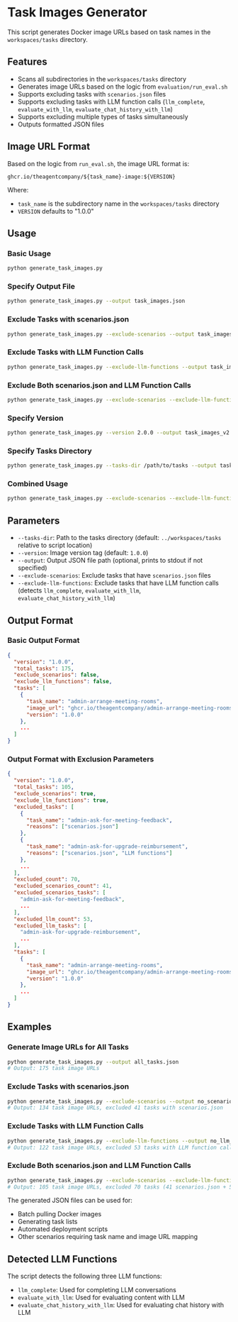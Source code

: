 # Task Images Generator

This script generates Docker image URLs based on task names in the `workspaces/tasks` directory.

## Features

- Scans all subdirectories in the `workspaces/tasks` directory
- Generates image URLs based on the logic from `evaluation/run_eval.sh`
- Supports excluding tasks with `scenarios.json` files
- Supports excluding tasks with LLM function calls (`llm_complete`, `evaluate_with_llm`, `evaluate_chat_history_with_llm`)
- Supports excluding multiple types of tasks simultaneously
- Outputs formatted JSON files

## Image URL Format

Based on the logic from `run_eval.sh`, the image URL format is:
```
ghcr.io/theagentcompany/${task_name}-image:${VERSION}
```

Where:
- `task_name` is the subdirectory name in the `workspaces/tasks` directory
- `VERSION` defaults to "1.0.0"

## Usage

### Basic Usage
```bash
python generate_task_images.py
```

### Specify Output File
```bash
python generate_task_images.py --output task_images.json
```

### Exclude Tasks with scenarios.json
```bash
python generate_task_images.py --exclude-scenarios --output task_images_no_scenarios.json
```

### Exclude Tasks with LLM Function Calls
```bash
python generate_task_images.py --exclude-llm-functions --output task_images_no_llm.json
```

### Exclude Both scenarios.json and LLM Function Calls
```bash
python generate_task_images.py --exclude-scenarios --exclude-llm-functions --output task_images_clean.json
```

### Specify Version
```bash
python generate_task_images.py --version 2.0.0 --output task_images_v2.json
```

### Specify Tasks Directory
```bash
python generate_task_images.py --tasks-dir /path/to/tasks --output task_images.json
```

### Combined Usage
```bash
python generate_task_images.py --exclude-scenarios --exclude-llm-functions --version 2.0.0 --output task_images_v2_clean.json
```

## Parameters

- `--tasks-dir`: Path to the tasks directory (default: `../workspaces/tasks` relative to script location)
- `--version`: Image version tag (default: `1.0.0`)
- `--output`: Output JSON file path (optional, prints to stdout if not specified)
- `--exclude-scenarios`: Exclude tasks that have `scenarios.json` files
- `--exclude-llm-functions`: Exclude tasks that have LLM function calls (detects `llm_complete`, `evaluate_with_llm`, `evaluate_chat_history_with_llm`)

## Output Format

### Basic Output Format
```json
{
  "version": "1.0.0",
  "total_tasks": 175,
  "exclude_scenarios": false,
  "exclude_llm_functions": false,
  "tasks": [
    {
      "task_name": "admin-arrange-meeting-rooms",
      "image_url": "ghcr.io/theagentcompany/admin-arrange-meeting-rooms-image:1.0.0",
      "version": "1.0.0"
    },
    ...
  ]
}
```

### Output Format with Exclusion Parameters
```json
{
  "version": "1.0.0",
  "total_tasks": 105,
  "exclude_scenarios": true,
  "exclude_llm_functions": true,
  "excluded_tasks": [
    {
      "task_name": "admin-ask-for-meeting-feedback",
      "reasons": ["scenarios.json"]
    },
    {
      "task_name": "admin-ask-for-upgrade-reimbursement",
      "reasons": ["scenarios.json", "LLM functions"]
    },
    ...
  ],
  "excluded_count": 70,
  "excluded_scenarios_count": 41,
  "excluded_scenarios_tasks": [
    "admin-ask-for-meeting-feedback",
    ...
  ],
  "excluded_llm_count": 53,
  "excluded_llm_tasks": [
    "admin-ask-for-upgrade-reimbursement",
    ...
  ],
  "tasks": [
    {
      "task_name": "admin-arrange-meeting-rooms",
      "image_url": "ghcr.io/theagentcompany/admin-arrange-meeting-rooms-image:1.0.0",
      "version": "1.0.0"
    },
    ...
  ]
}
```

## Examples

### Generate Image URLs for All Tasks
```bash
python generate_task_images.py --output all_tasks.json
# Output: 175 task image URLs
```

### Exclude Tasks with scenarios.json
```bash
python generate_task_images.py --exclude-scenarios --output no_scenarios_tasks.json
# Output: 134 task image URLs, excluded 41 tasks with scenarios.json
```

### Exclude Tasks with LLM Function Calls
```bash
python generate_task_images.py --exclude-llm-functions --output no_llm_tasks.json
# Output: 122 task image URLs, excluded 53 tasks with LLM function calls
```

### Exclude Both scenarios.json and LLM Function Calls
```bash
python generate_task_images.py --exclude-scenarios --exclude-llm-functions --output clean_tasks.json
# Output: 105 task image URLs, excluded 70 tasks (41 scenarios.json + 53 LLM functions, with overlap)
```

The generated JSON files can be used for:
- Batch pulling Docker images
- Generating task lists
- Automated deployment scripts
- Other scenarios requiring task name and image URL mapping

## Detected LLM Functions

The script detects the following three LLM functions:
- `llm_complete`: Used for completing LLM conversations
- `evaluate_with_llm`: Used for evaluating content with LLM
- `evaluate_chat_history_with_llm`: Used for evaluating chat history with LLM 